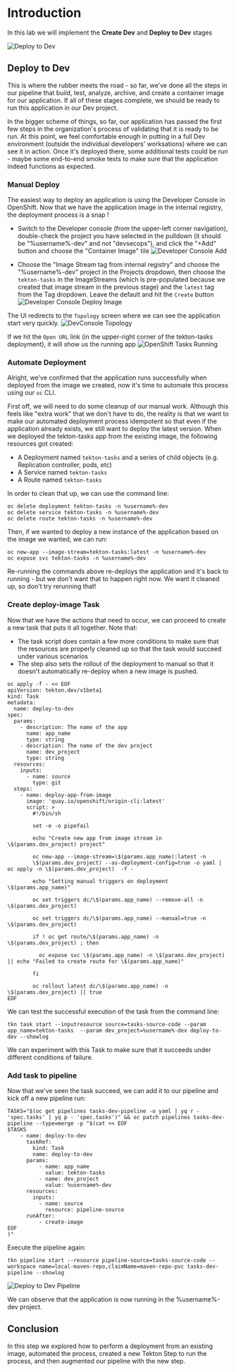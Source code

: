 # Introduction

In this lab we will implement the **Create Dev** and **Deploy to Dev** stages

![Deploy to Dev](images/openshift-pipeline-create-dev.png)

## Deploy to Dev

This is where the rubber meets the road - so far, we've done all the steps in our pipeline that build, test, analyze, archive, and create a container image for our application. If all of these stages complete, we should be ready to run this application in our Dev project.

In the bigger scheme of things, so far, our application has passed the first few steps in the organization's process of validating that it is ready to be run. At this point, we feel comfortable enough in putting in a full Dev environment (outside the individual developers' worksations) where we can see it in action. Once it's deployed there, some additional tests could be run - maybe some end-to-end smoke tests to make sure that the application indeed functions as expected.

### Manual Deploy

The easiest way to deploy an application is using the Developer Console in OpenShift. Now that we have the application image in the internal registry, the deployment process is a snap !

* Switch to the Developer console (from the upper-left corner navigation), double-check the project you have selected in the pulldown (it should be "%username%-dev" and not "devsecops"), and click the "+Add" button and choose the "Container Image" tile
![Developer Console Add](images/developer_console_add.png)

* Choose the "Image Stream tag from internal registry" and choose the "%username%-dev" project in the Projects dropdown, then choose the `tekton-tasks` in the ImageStreams (which is pre-populated because we created that image stream in the previous stage) and the `latest` tag from the Tag dropdown. Leave the default and hit the `Create` button
![Developer Console Deploy Image](images/developer_console_image_from_intreg.png)

The UI redirects to the `Topology` screen where we can see the application start very quickly.
![DevConsole Topology](images/devconsole_topology.png)

If we hit the `Open URL` link (in the upper-right corner of the tekton-tasks deployment), it will show us the running app
![OpenShift Tasks Running](images/tekton_tasks_running.png)

### Automate Deployment

Alright, we've confirmed that the application runs successfully when deployed from the image we created, now it's time to automate this process using our `oc` CLI.

First off, we will need to do some cleanup of our manual work. Although this feels like "extra work" that we don't have to do, the reality is that we want to make our automated deployment process idempotent so that even if the application already exists, we still want to deploy the latest version. When we deployed the tekton-tasks app from the existing image, the following resources got created:

* A Deployment named `tekton-tasks` and a series of child objects (e.g. Replication controller, pods, etc)
* A Service named `tekton-tasks`
* A Route named `tekton-tasks`

In order to clean that up, we can use the command line:

```execute
oc delete deployment tekton-tasks -n %username%-dev
oc delete service tekton-tasks -n %username%-dev
oc delete route tekton-tasks -n %username%-dev
```

Then, if we wanted to deploy a new instance of the application based on the image we wanted, we can run:

```shell
oc new-app --image-stream=tekton-tasks:latest -n %username%-dev
oc expose svc tekton-tasks -n %username%-dev
```

Re-running the commands above re-deploys the application and it's back to running - but we don't want that to happen right now. We want it cleaned up, so don't try rerunning that!

### Create deploy-image Task

Now that we have the actions that need to occur, we can proceed to create a new task that puts it all together. Note that:

* The task script does contain a few more conditions to make sure that the resources are properly cleaned up so that the task would succeed under various scenarios
* The step also sets the rollout of the deployment to manual so that it doesn't automatically re-deploy when a new image is pushed.

```execute
oc apply -f - << EOF
apiVersion: tekton.dev/v1beta1
kind: Task
metadata:
  name: deploy-to-dev
spec:
  params:
    - description: The name of the app
      name: app_name
      type: string
    - description: The name of the dev project
      name: dev_project
      type: string
  resources:
    inputs:
      - name: source
        type: git
  steps:
    - name: deploy-app-from-image
      image: 'quay.io/openshift/origin-cli:latest'
      script: >
        #!/bin/sh

        set -e -o pipefail

        echo "Create new app from image stream in \$(params.dev_project) project"

        oc new-app --image-stream=\$(params.app_name):latest -n
        \$(params.dev_project) --as-deployment-config=true -o yaml | oc apply -n \$(params.dev_project)  -f -

        echo "Setting manual triggers on deployment \$(params.app_name)"

        oc set triggers dc/\$(params.app_name) --remove-all -n  \$(params.dev_project)

        oc set triggers dc/\$(params.app_name) --manual=true -n  \$(params.dev_project)

        if ! oc get route/\$(params.app_name) -n \$(params.dev_project) ; then

          oc expose svc \$(params.app_name) -n \$(params.dev_project) || echo "Failed to create route for \$(params.app_name)"

        fi

        oc rollout latest dc/\$(params.app_name) -n  \$(params.dev_project) || true
EOF
```

We can test the successful execution of the task from the command line:

```execute
tkn task start --inputresource source=tasks-source-code --param app_name=tekton-tasks  --param dev_project=%username%-dev deploy-to-dev --showlog
```

We can experiment with this Task to make sure that it succeeds under different conditions of failure.

### Add task to pipeline

Now that we've seen the task succeed, we can add it to our pipeline and kick off a new pipeline run:

```execute
TASKS="$(oc get pipelines tasks-dev-pipeline -o yaml | yq r - 'spec.tasks' | yq p - 'spec.tasks')" && oc patch pipelines tasks-dev-pipeline --type=merge -p "$(cat << EOF
$TASKS
    - name: deploy-to-dev
      taskRef:
        kind: Task
        name: deploy-to-dev
      params:
          - name: app_name
            value: tekton-tasks
          - name: dev_project
            value: %username%-dev
      resources:
        inputs:
          - name: source
            resource: pipeline-source
      runAfter:
          - create-image
EOF
)"
```

Execute the pipeline again:

```execute
tkn pipeline start --resource pipeline-source=tasks-source-code --workspace name=local-maven-repo,claimName=maven-repo-pvc tasks-dev-pipeline --showlog
```

![Deploy to Dev Pipeline](images/deploy_to_dev_pipeline_results.png)

We can observe that the application is now running in the %username%-dev project.

## Conclusion

In this step we explored how to perform a deployment from an existing image, automated the process, created a new Tekton Step to run the process, and then augmented our pipeline with the new step.
